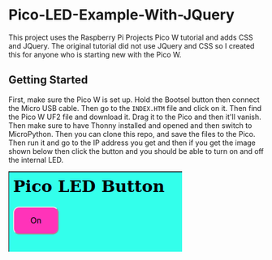 # Pico-LED-Example-With-JQuery
This project uses the Raspberry Pi Projects Pico W tutorial and adds CSS and JQuery. The original tutorial did not use JQuery and CSS so I created this for anyone who is starting new with the Pico W.

## Getting Started

First, make sure the Pico W is set up. Hold the Bootsel button then connect the Micro USB cable. Then go to the `INDEX.HTM` file and click on it. Then find the Pico W UF2 file and download it. Drag it to the Pico and then it'll vanish. Then make sure to have Thonny installed and opened and then switch to MicroPython. Then you can clone this repo, and save the files to the Pico. Then run it and go to the IP address you get and then if you get the image shown below then click the button and you should be able to turn on and off the internal LED.

![Pico](https://github.com/sentairanger/Pico-LED-Example-With-JQuery/blob/main/pico-w.png)
